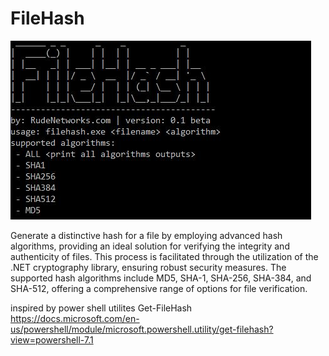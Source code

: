# FileHash

![alt text](https://raw.githubusercontent.com/proxytype/FileHash/main/FileHash.JPG)

Generate a distinctive hash for a file by employing advanced hash algorithms, providing an ideal solution for verifying the integrity and authenticity of files. This process is facilitated through the utilization of the .NET cryptography library, ensuring robust security measures. The supported hash algorithms include MD5, SHA-1, SHA-256, SHA-384, and SHA-512, offering a comprehensive range of options for file verification.

inspired by power shell utilites Get-FileHash<br /> 
https://docs.microsoft.com/en-us/powershell/module/microsoft.powershell.utility/get-filehash?view=powershell-7.1
